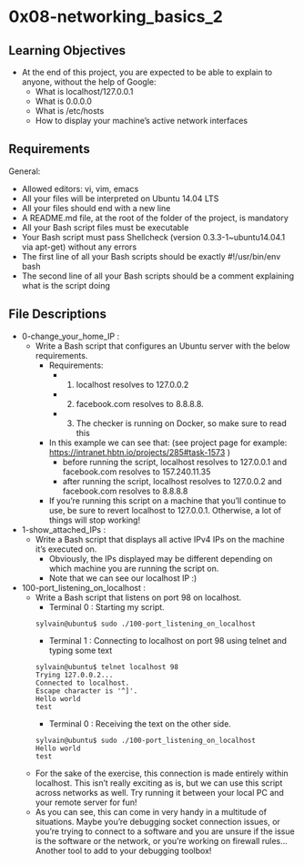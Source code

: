 # 0x08-networking_basics_2

## Learning Objectives
- At the end of this project, you are expected to be able to explain to anyone, without the help of Google:
    - What is localhost/127.0.0.1
    - What is 0.0.0.0
    - What is /etc/hosts
    - How to display your machine’s active network interfaces

## Requirements
General:
- Allowed editors: vi, vim, emacs
- All your files will be interpreted on Ubuntu 14.04 LTS
- All your files should end with a new line
- A README.md file, at the root of the folder of the project, is mandatory
- All your Bash script files must be executable
- Your Bash script must pass Shellcheck (version 0.3.3-1~ubuntu14.04.1 via apt-get) without any errors
- The first line of all your Bash scripts should be exactly #!/usr/bin/env bash
- The second line of all your Bash scripts should be a comment explaining what is the script doing

## File Descriptions
- 0-change_your_home_IP :
    - Write a Bash script that configures an Ubuntu server with the below requirements.
        - Requirements:
            - 1. localhost resolves to 127.0.0.2
            - 2. facebook.com resolves to 8.8.8.8.
            - 3. The checker is running on Docker, so make sure to read this
        - In this example we can see that: (see project page for example: https://intranet.hbtn.io/projects/285#task-1573 )
            - before running the script, localhost resolves to 127.0.0.1 and facebook.com resolves to 157.240.11.35
            - after running the script, localhost resolves to 127.0.0.2 and facebook.com resolves to 8.8.8.8
        - If you’re running this script on a machine that you’ll continue to use, be sure to revert localhost to 127.0.0.1. Otherwise, a lot of things will stop working!
- 1-show_attached_IPs :
    - Write a Bash script that displays all active IPv4 IPs on the machine it’s executed on.
        - Obviously, the IPs displayed may be different depending on which machine you are running the script on.
        - Note that we can see our localhost IP :)
- 100-port_listening_on_localhost :
    - Write a Bash script that listens on port 98 on localhost.
        - Terminal 0 : Starting my script.
        ```
        sylvain@ubuntu$ sudo ./100-port_listening_on_localhost
        ```
        - Terminal 1 : Connecting to localhost on port 98 using telnet and typing some text
        ```
        sylvain@ubuntu$ telnet localhost 98
        Trying 127.0.0.2...
        Connected to localhost.
        Escape character is '^]'.
        Hello world
        test
        ```
        - Terminal 0 : Receiving the text on the other side.
        ```
        sylvain@ubuntu$ sudo ./100-port_listening_on_localhost
        Hello world
        test
        ```
    - For the sake of the exercise, this connection is made entirely within localhost. This isn’t really exciting as is, but we can use this script across networks as well. Try running it between your local PC and your remote server for fun!
    - As you can see, this can come in very handy in a multitude of situations. Maybe you’re debugging socket connection issues, or you’re trying to connect to a software and you are unsure if the issue is the software or the network, or you’re working on firewall rules… Another tool to add to your debugging toolbox!
